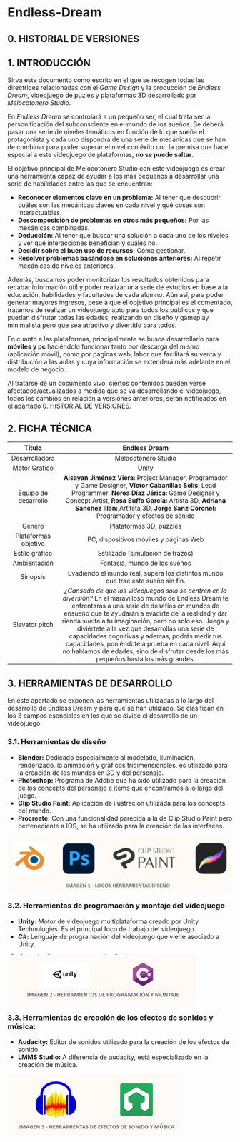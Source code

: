 # Endless-Dream

## 0. HISTORIAL DE VERSIONES

## 1. INTRODUCCIÓN 

Sirva este documento como escrito en el que se recogen todas las directrices relacionadas con el *Game Design* y la producción de *Endless Dream*, videojuego de puzles y plataformas 3D desarrollado por *Melocotonero Studio*.

En *Endless Dream* se controlará a un pequeño ser, el cual trata ser la personificación del subconsciente en el mundo de los sueños. Se deberá pasar una serie de niveles temáticos en función de lo que sueña el protagonista y cada uno dispondrá de una serie de mecánicas que se han de combinar para poder superar el nivel con éxito con la premisa que hace especial a este videojuego de plataformas, **no se puede saltar**.

El objetivo principal de Melocotonero Studio con este videojuego es crear una herramienta capaz de ayudar a los más pequeños a desarrollar una serie de habilidades entre las que se encuentran:
- **Reconocer elementos clave en un problema:** Al tener que descubrir cuáles son las mecánicas claves en cada nivel y qué cosas son interactuables.
- **Descomposición de problemas en otros más pequeños:** Por las mecánicas combinadas.
- **Deducción:** Al tener que buscar una solución a cada uno de los niveles y ver qué interacciones benefician y cuáles no.
- **Decidir sobre el buen uso de recursos:** Cómo gestionar.
- **Resolver problemas basándose en soluciones anteriores:** Al repetir mecánicas de niveles anteriores.

Además, buscamos poder monitorizar los resultados obtenidos para recabar información útil y poder realizar una serie de estudios en base a la educación, habilidades y facultades de cada alumno. Aún así, para poder generar mayores ingresos, pese a que el objetivo principal es el comentado, tratamos de realizar un videojuego apto para todos los públicos y que puedan disfrutar todas las edades, realizando un diseño y gameplay minimalista pero que sea atractivo y divertido para todos.

En cuanto a las plataformas, principalmente se busca desarrollarlo para **móviles y pc** haciéndolo funcionar tanto por descarga del mismo (aplicación móvil), como por páginas web, labor que facilitará su venta y distribución a las aulas y cuya información se extenderá más adelante en el modelo de negocio.

Al tratarse de un documento vivo, ciertos contenidos pueden verse afectados/actualizados a medida que se va desarrollando el videojuego, todos los cambios en relación a versiones anteriores, serán notificados en el apartado 0. HISTORIAL DE VERSIONES.

## 2. FICHA TÉCNICA

| Título  | Endless Dream |
|  :---:   |  :---:   |
| Desarrolladora | Melocotonero Studio |
| Mótor Gráfico  | Unity |
| Equipo de desarrollo | **Aisayan Jiménez Viera:** Project Manager, Programador y Game Designer, **Víctor Cabanillas Solís:** Lead Programmer, **Nerea Díaz Jérica:** Game Designer y Concept Artist, **Rosa Suffo García:** Artista 3D, **Adriana Sánchez Illán:** Artitsta 3D, **Jorge Sanz Coronel:** Programador y efectos de sonido |
| Género  | Plataformas 3D, puzzles |
| Plataformas objetivo | PC, dispositivos móviles y páginas Web |
| Estilo gráfico  | Estilizado (simulación de trazos) |
| Ambientación  | Fantasía, mundo de los sueños |
| Sinopsis  | Evadiendo el mundo real, supera los distintos mundo que trae este sueño sin fin. |
| Elevator pitch  | *¿Cansado de que los videojuegos solo se centren en la diversión?* En el maravilloso mundo de Endless Dream te enfrentarás a una serie de desafíos en mundos de ensueño que te ayudarán a evadirte de la realidad y dar rienda suelta a tu imaginación, pero no solo eso. Juega y diviértete a la vez que desarrollas una serie de capacidades cognitivas y además, podrás medir tus capacidades, poniéndote a prueba en cada nivel. Aquí no hablamos de edades, sino de disfrutar desde los más pequeños hasta los más grandes. |

## 3. HERRAMIENTAS DE DESARROLLO
En este apartado se exponen las herramientas utilizadas a lo largo del desarrollo de Endless Dream y para qué se han utilizado. Se clasifican en los 3 campos esenciales en los que se divide el desarrollo de un videojuego: 

### 3.1. Herramientas de diseño
- **Blender:** Dedicado especialmente al modelado, iluminación, renderizado, la animación y gráficos tridimensionales, es utilizado para la creación de los mundos en 3D y del personaje.
- **Photoshop:** Programa de Adobe que ha sido utilizado para la creación de los concepts del personaje e items que encontramos a lo largo del juego.
- **Clip Studio Paint:**  Aplicación de ilustración utilizada para los concepts del mundo.
- **Procreate:** Con una funcionalidad parecida a la de Clip Studio Paint pero perteneciente a IOS, se ha utilizado para la creación de las interfaces.

![](https://github.com/MelocotoneroSTUDIO/Endless-Dream/blob/main/GDD%20Images/1.png)

### 3.2. Herramientas de programación y montaje del videojuego
- **Unity:** Motor de videojuego multiplataforma creado por Unity Technologies. Es el principal foco de trabajo del videojuego.
- **C#:** Lenguaje de programación del videojuego que viene asociado a Unity.

![](https://github.com/MelocotoneroSTUDIO/Endless-Dream/blob/main/GDD%20Images/2.png)

### 3.3. Herramientas de creación de los efectos de sonidos y música:
- **Audacity:** Editor de sonidos utilizado para la creación de los efectos de sonido.
- **LMMS Studio:** A diferencia de audacity, está especializado en la creación de música.

![](https://github.com/MelocotoneroSTUDIO/Endless-Dream/blob/main/GDD%20Images/3.png)











